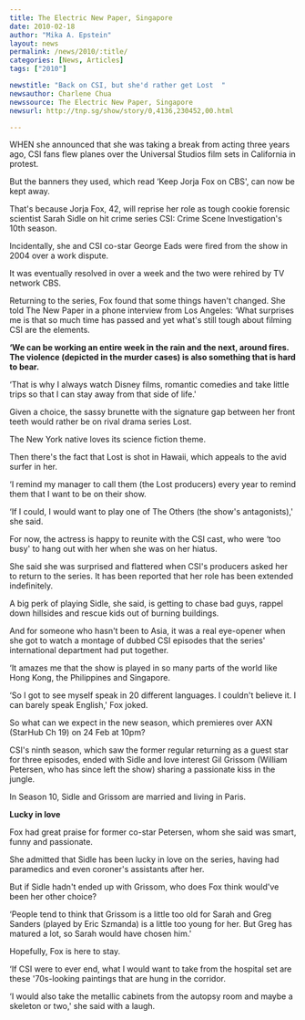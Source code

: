 ```yaml
---
title: The Electric New Paper, Singapore
date: 2010-02-18
author: "Mika A. Epstein"
layout: news
permalink: /news/2010/:title/
categories: [News, Articles]
tags: ["2010"]

newstitle: "Back on CSI, but she'd rather get Lost  "
newsauthor: Charlene Chua
newssource: The Electric New Paper, Singapore
newsurl: http://tnp.sg/show/story/0,4136,230452,00.html

---
```


WHEN she announced that she was taking a break from acting three years ago, CSI fans flew planes over the Universal Studios film sets in California in protest.

But the banners they used, which read &#8216;Keep Jorja Fox on CBS', can now be kept away.

That's because Jorja Fox, 42, will reprise her role as tough cookie forensic scientist Sarah Sidle on hit crime series CSI: Crime Scene Investigation's 10th season.

Incidentally, she and CSI co-star George Eads were fired from the show in 2004 over a work dispute.

It was eventually resolved in over a week and the two were rehired by TV network CBS.

Returning to the series, Fox found that some things haven't changed. She told The New Paper in a phone interview from Los Angeles: &#8216;What surprises me is that so much time has passed and yet what's still tough about filming CSI are the elements.

**&#8216;We can be working an entire week in the rain and the next, around fires. The violence (depicted in the murder cases) is also something that is hard to bear.**

&#8216;That is why I always watch Disney films, romantic comedies and take little trips so that I can stay away from that side of life.'

Given a choice, the sassy brunette with the signature gap between her front teeth would rather be on rival drama series Lost.

The New York native loves its science fiction theme.

Then there's the fact that Lost is shot in Hawaii, which appeals to the avid surfer in her.

&#8216;I remind my manager to call them (the Lost producers) every year to remind them that I want to be on their show.

&#8216;If I could, I would want to play one of The Others (the show's antagonists),' she said.

For now, the actress is happy to reunite with the CSI cast, who were &#8216;too busy' to hang out with her when she was on her hiatus.

She said she was surprised and flattered when CSI's producers asked her to return to the series. It has been reported that her role has been extended indefinitely.

A big perk of playing Sidle, she said, is getting to chase bad guys, rappel down hillsides and rescue kids out of burning buildings.

And for someone who hasn't been to Asia, it was a real eye-opener when she got to watch a montage of dubbed CSI episodes that the series' international department had put together.

&#8216;It amazes me that the show is played in so many parts of the world like Hong Kong, the Philippines and Singapore.

&#8216;So I got to see myself speak in 20 different languages. I couldn't believe it. I can barely speak English,' Fox joked.

So what can we expect in the new season, which premieres over AXN (StarHub Ch 19) on 24 Feb at 10pm?

CSI's ninth season, which saw the former regular returning as a guest star for three episodes, ended with Sidle and love interest Gil Grissom (William Petersen, who has since left the show) sharing a passionate kiss in the jungle.

In Season 10, Sidle and Grissom are married and living in Paris.

**Lucky in love**

Fox had great praise for former co-star Petersen, whom she said was smart, funny and passionate.

She admitted that Sidle has been lucky in love on the series, having had paramedics and even coroner's assistants after her.

But if Sidle hadn't ended up with Grissom, who does Fox think would've been her other choice?

&#8216;People tend to think that Grissom is a little too old for Sarah and Greg Sanders (played by Eric Szmanda) is a little too young for her. But Greg has matured a lot, so Sarah would have chosen him.'

Hopefully, Fox is here to stay.

&#8216;If CSI were to ever end, what I would want to take from the hospital set are these '70s-looking paintings that are hung in the corridor.

&#8216;I would also take the metallic cabinets from the autopsy room and maybe a skeleton or two,' she said with a laugh.
